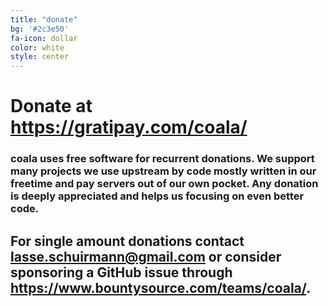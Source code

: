 ```yaml
---
title: "donate"
bg: '#2c3e50'
fa-icon: dollar
color: white
style: center
---
```


# Donate at <https://gratipay.com/coala/>

### coala uses free software for recurrent donations. We support many projects we use upstream by code mostly written in our freetime and pay servers out of our own pocket. Any donation is deeply appreciated and helps us focusing on even better code.

## For single amount donations contact <lasse.schuirmann@gmail.com> or consider sponsoring a GitHub issue through <https://www.bountysource.com/teams/coala/>.
